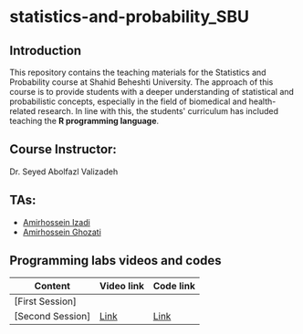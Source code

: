 # statistics-and-probability_SBU

## Introduction

This repository contains the teaching materials for the Statistics and Probability course at Shahid Beheshti University. The approach of this course is to provide students with a deeper understanding of statistical and probabilistic concepts, especially in the field of biomedical and health-related research. In line with this, the students' curriculum has included teaching the **R programming language**.

## Course Instructor:

Dr. Seyed Abolfazl Valizadeh

## TAs:

- [Amirhossein Izadi](https://github.com/amirhossein-izadi)
- [Amirhossein Ghozati](https://github.com/amir-ghozati)

## Programming labs videos and codes

| Content                                                                                              | Video link        | Code link        |
| ---------------------------------------------------------------------------------------------------- | ----------------- | -----------------|
| [First Session]| |  |
| [Second Session]| [Link](https://drive.google.com/file/d/1IB0vWqxlxhzdI_fh7oJfeE6CjrlInVYr/view?usp=sharing) | [Link](https://github.com/AliSoleimani2001/Introduction_To_AI_Class/blob/main/session1.py) |
